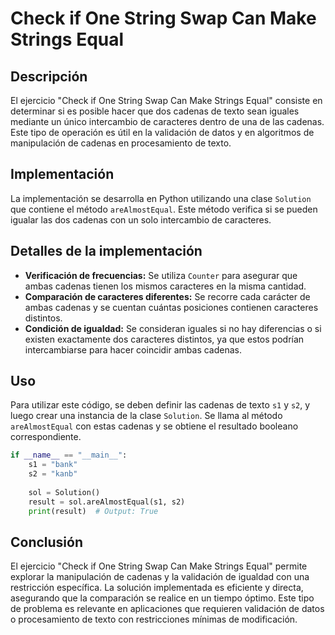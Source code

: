 # Check if One String Swap Can Make Strings Equal

## Descripción

El ejercicio "Check if One String Swap Can Make Strings Equal" consiste en determinar si es posible hacer que dos cadenas de texto sean iguales mediante un único intercambio de caracteres dentro de una de las cadenas. Este tipo de operación es útil en la validación de datos y en algoritmos de manipulación de cadenas en procesamiento de texto.

## Implementación

La implementación se desarrolla en Python utilizando una clase `Solution` que contiene el método `areAlmostEqual`. Este método verifica si se pueden igualar las dos cadenas con un solo intercambio de caracteres.

## Detalles de la implementación

- **Verificación de frecuencias:** Se utiliza `Counter` para asegurar que ambas cadenas tienen los mismos caracteres en la misma cantidad.
- **Comparación de caracteres diferentes:** Se recorre cada carácter de ambas cadenas y se cuentan cuántas posiciones contienen caracteres distintos.
- **Condición de igualdad:** Se consideran iguales si no hay diferencias o si existen exactamente dos caracteres distintos, ya que estos podrían intercambiarse para hacer coincidir ambas cadenas.

## Uso

Para utilizar este código, se deben definir las cadenas de texto `s1` y `s2`, y luego crear una instancia de la clase `Solution`. Se llama al método `areAlmostEqual` con estas cadenas y se obtiene el resultado booleano correspondiente.

```python
if __name__ == "__main__":
    s1 = "bank"
    s2 = "kanb"
    
    sol = Solution()
    result = sol.areAlmostEqual(s1, s2)
    print(result)  # Output: True
```

## Conclusión

El ejercicio "Check if One String Swap Can Make Strings Equal" permite explorar la manipulación de cadenas y la validación de igualdad con una restricción específica. La solución implementada es eficiente y directa, asegurando que la comparación se realice en un tiempo óptimo. Este tipo de problema es relevante en aplicaciones que requieren validación de datos o procesamiento de texto con restricciones mínimas de modificación.

